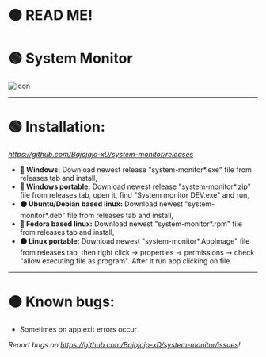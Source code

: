 # 🟠 READ ME! 
# 🟢 System Monitor
![icon](https://user-images.githubusercontent.com/81306360/116520234-bcdb0180-a8d2-11eb-80d1-f171fc34bd8c.png)

--------------------------
# 🟢 Installation:
*https://github.com/Bajojajo-xD/system-monitor/releases*
- **🔵 Windows:** Download newest release "system-monitor*.exe" file from releases tab and install,
- **🔵 Windows portable:** Download newest release "system-monitor*.zip" file from releases tab, open it, find "System monitor DEV.exe" and run,
- **🟠 Ubuntu/Debian based linux:** Download newest "system-monitor*.deb" file from releases tab and install,
- **🧿 Fedora based linux:** Download newest "system-monitor*.rpm" file from releases tab and install,
- **🟠 Linux portable:** Download newest "system-monitor*.AppImage" file from releases tab, then right click -> properties -> permissions -> check "allow executing file as program". After it run app clicking on file.

---------------------------
# 🟠 Known bugs:

- Sometimes on app exit errors occur

*Report bugs on https://github.com/Bajojajo-xD/system-monitor/issues!*
